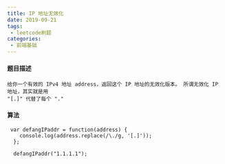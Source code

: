 ```yaml
---
title: IP 地址无效化
date: 2019-09-21
tags:
 - leetcode刷题
categories:
 - 前端基础
---
```


#### 题目描述

    给你一个有效的 IPv4 地址 address，返回这个 IP 地址的无效化版本。 所谓无效化 IP 地址，其实就是用
    "[.]" 代替了每个 "."

#### 算法

```
 var defangIPaddr = function(address) {
    console.log(address.replace(/\./g, '[.]'));
  };

  defangIPaddr("1.1.1.1");

```
